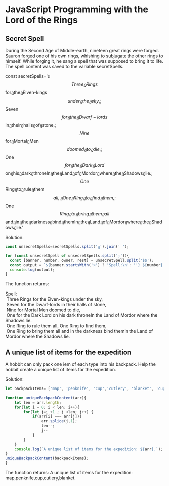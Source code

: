 # JavaScript Programming with the Lord of the Rings
## Secret Spell

During the Second Age of Middle-earth, nineteen great rings were forged. Sauron forged one of his own rings, whishing to subjugate the other rings to himself. While forging it, he sang a spell that was supposed to bring it to life. The spell content was saved to the variable secretSpells.

const secretSpells='ฆ$$ThreeฏRings$$forฏtheฏElven-kings$$underฏtheฏsky,;$$Seven$$forฏtheฏDwarf-lords$$inฏtheirฏhallsฏofฏstone,;$$Nine$$forฏMortalฏMen$$doomedฏtoฏdie,;$$One$$forฏtheฏDarkฏLord$$onฏhisฏdarkฏthroneInฏtheฏLandฏofฏMordorฏwhereฏtheฏShadowsฏlie.;$$One$$Ringฏtoฏruleฏthem$$all,ฏOneฏRingฏtoฏfindฏthem,;$$One$$Ringฏtoฏbringฏthemฏall$$andฏinฏtheฏdarknessฏbindฏthemInฏtheฏLandฏofฏMordorฏwhereฏtheฏShadowsฏlie.'

Solution:

```js 
const unsecretSpells=secretSpells.split('ฏ').join(' ');

for (const unsecretSpell of unsecretSpells.split(';')){
  const [banner, number, owner, rest] = unsecretSpell.split('$$');
  const output = `${banner.startsWith('ฆ') ? 'Spell:\n': ''} ${number} ${owner} ${rest}`;
  console.log(output);
}
```

The function returns:
  
Spell:  
&nbsp;Three Rings for the Elven-kings under the sky,  
&nbsp;Seven for the Dwarf-lords in their halls of stone,  
&nbsp;Nine for Mortal Men doomed to die,  
&nbsp;One for the Dark Lord on his dark throneIn the Land of Mordor where the Shadows lie.  
&nbsp;One Ring to rule them all, One Ring to find them,  
&nbsp;One Ring to bring them all and in the darkness bind themIn the Land of Mordor where the Shadows lie.

## A unique list of items for the expedition

A hobbit can only pack one iem of each type into his backpack. Help the hobbit create a unique list of items for the expedition.

Solution:

```js 
let backpackItems= ['map', 'penknife', 'cup','cutlery', 'blanket', 'cup', 'map'];

function uniqueBackpackContent(arr){
    let len = arr.length;
    for(let i = 0; i < len; i++){
        for(let j=i +1 ; j <len; j++) {
            if(arr[i] === arr[j]){
                arr.splice(j,1);
                len--;
                j--
            }
        }  
    }
    console.log(`A unique list of items for the expedition: ${arr}.`);
}
uniqueBackpackContent(backpackItems);
}
```

The function returns:
A unique list of items for the expedition: map,penknife,cup,cutlery,blanket.
